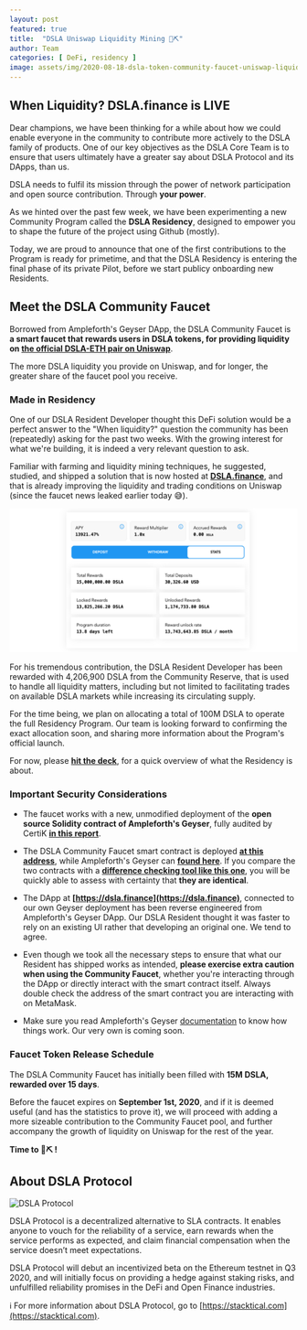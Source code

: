 ```yaml
---
layout: post
featured: true
title:  "DSLA Uniswap Liquidity Mining 🦄⛏"
author: Team
categories: [ DeFi, residency ]
image: assets/img/2020-08-18-dsla-token-community-faucet-uniswap-liquidity-mining.jpg
---
```


## When Liquidity? DSLA.finance is LIVE

Dear champions, we have been thinking for a while about how we could enable everyone in the community to contribute more actively to the DSLA family of products. One of our key objectives as the DSLA Core Team is to ensure that users ultimately have a greater say about DSLA Protocol and its DApps, than us.  

DSLA needs to fulfil its mission through the power of network participation and open source contribution. Through **your power**.

As we hinted over the past few week, we have been experimenting a new Community Program called the **DSLA Residency**, designed to empower you to shape the future of the project using Github (mostly). 

Today, we are proud to announce that one of the first contributions to the Program is ready for primetime, and that the DSLA Residency is entering the final phase of its private Pilot, before we start publicy onboarding new Residents.

## Meet the DSLA Community Faucet

Borrowed from Ampleforth's Geyser DApp, the DSLA Community Faucet is **a smart faucet that rewards users in DSLA tokens, for providing liquidity on [the official DSLA-ETH pair on Uniswap](https://uniswap.info/pair/0xd0fbb87e47da9987d345dbdf3a34d4266cf5ebe9)**. 

The more DSLA liquidity you provide on Uniswap, and for longer, the greater share of the faucet pool you receive.

### Made in Residency

One of our DSLA Resident Developer thought this DeFi solution would be a perfect answer to the "When liquidity?" question the community has been (repeatedly) asking for the past two weeks. With the growing interest for what we're building, it is indeed a very relevant question to ask. 

Familiar with farming and liquidity mining techniques, he suggested, studied, and shipped a solution that is now hosted at **[DSLA.finance](https://dsla.finance)**, and that is already improving the liquidity and trading conditions on Uniswap (since the faucet news leaked earlier today 😅).

![DSLA.finance](/assets/img/2020-08-18-dsla-token-community-faucet-uniswap-liquidity-mining-screenshot.jpg)

For his tremendous contribution, the DSLA Resident Developer has been rewarded with 4,206,900 DSLA from the Community Reserve, that is used to handle all liquidity matters, including but not limited to facilitating trades on available DSLA markets while increasing its circulating supply.

For the time being, we plan on allocating a total of 100M DSLA to operate the full Residency Program. Our team is looking forward to confirming the exact allocation soon, and sharing more information about the Program's official launch.

For now, please **[hit the deck](https://storage.googleapis.com/stacktical-public/STACKTICAL_DSLA-RESIDENCY.pdf)**, for a quick overview of what the Residency is about.

### Important Security Considerations

* The faucet works with a new, unmodified deployment of the **open source Solidity contract of Ampleforth's Geyser**, fully audited by CertiK **[in this report](https://github.com/ampleforth/ampleforth-audits/tree/master/token-geyser)**.

* The DSLA Community Faucet smart contract is deployed **[at this address](https://etherscan.io/address/0x167d7b02ac5db5e0166417e162fc91d4ba8683be#code)**, while Ampleforth's Geyser can **[found here](https://etherscan.io/address/0x0eEf70ab0638A763acb5178Dd3C62E49767fd940#code)**.  If you compare the two contracts with a **[difference checking tool like this one](https://www.diffchecker.com/SiUG6Het)**, you will be quickly able to assess with certainty that **they are identical**.

* The DApp at **[https://dsla.finance](https://dsla.finance)**, connected to our own Geyser deployment has been reverse engineered from Ampleforth's Geyser DApp. Our DSLA Resident thought it was faster to rely on an existing UI rather that developing an original one. We tend to agree.

* Even though we took all the necessary steps to ensure that what our Resident has shipped works as intended, **please exercise extra caution when using the Community Faucet**, whether you're interacting through the DApp or directly interact with the smart contract itself. Always double check the address of the smart contract you are interacting with on MetaMask.

* Make sure you read Ampleforth's Geyser [documentation](https://www.ampleforth.org/geyser/) to know how things work. Our very own is coming soon.

### Faucet Token Release Schedule

The DSLA Community Faucet has initially been filled with **15M DSLA, rewarded over 15 days**.  

Before the faucet expires on **September 1st, 2020**, and if it is deemed useful (and has the statistics to prove it), we will proceed with adding a more sizeable contribution to the Community Faucet pool, and further accompany the growth of liquidity on Uniswap for the rest of the year.

**Time to 🦄⛏  !**

## About DSLA Protocol

![DSLA Protocol](https://storage.googleapis.com/stacktical-public/dsla-protocol_by_stacktical.png) 

DSLA Protocol is a decentralized alternative to SLA contracts. It enables anyone to vouch for the reliability of a service, earn rewards when the service performs as expected, and claim financial compensation when the service doesn’t meet expectations. 

DSLA Protocol will debut an incentivized beta on the Ethereum testnet in Q3 2020, and will initially focus on providing a hedge against staking risks, and unfulfilled reliability promises in the DeFi and Open Finance industries. 

ℹ️ For more information about DSLA Protocol, go to [https://stacktical.com](https://stacktical.com).


